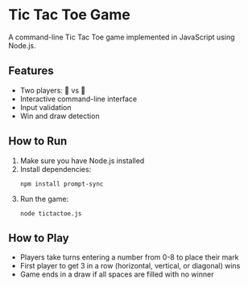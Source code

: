 # Tic Tac Toe Game

A command-line Tic Tac Toe game implemented in JavaScript using Node.js.

## Features
- Two players: 🐐 vs 🍇
- Interactive command-line interface
- Input validation
- Win and draw detection

## How to Run
1. Make sure you have Node.js installed
2. Install dependencies:
   ```
   npm install prompt-sync
   ```
3. Run the game:
   ```
   node tictactoe.js
   ```

## How to Play
- Players take turns entering a number from 0-8 to place their mark
- First player to get 3 in a row (horizontal, vertical, or diagonal) wins
- Game ends in a draw if all spaces are filled with no winner
